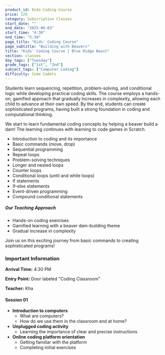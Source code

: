 ```yaml
---
product_id: Kids-Coding-Course
price: 129
category: Subscription Classes
start_date: ""
end_date: "2025-06-03"
start_time: "4:30"
end_time: "5:30"
page_title: "Kids' Coding Course"
page_subtitle: "Building with Beavers"
title: "Kids' Coding Course | Blue Ridge Boost"
section: classes
day_tags: ["Tuesday"]
grade_tags: ["1st", "2nd"]
subject_tags: ["Computer Coding"]
difficulty: Code Cadets
---
```

Students learn sequencing, repetition, problem-solving, and conditional logic while developing practical coding skills. The course employs a hands-on, gamified approach that gradually increases in complexity, allowing each child to advance at their own speed. By the end, students can create sophisticated programs, having built a strong foundation in coding and computational thinking. 
<p>We start to learn fundamental coding concepts by helping a beaver build a dam! The learning continues with learning to code games in Scratch.</p>

<ul>
    <li>Introduction to coding and its importance</li>
    <li>Basic commands (move, drop)</li>
    <li>Sequential programming</li>
    <li>Repeat loops</li>
    <li>Problem-solving techniques</li>
    <li>Longer and nested loops</li>
    <li>Counter loops</li>
    <li>Conditional loops (until and while loops)</li>
    <li>If statements</li>
    <li>If-else statements</li>
    <li>Event-driven programming</li>
    <li>Compound conditional statements</li>
</ul>

<h5>Our Teaching Approach</h5>
<ul>
    <li>Hands-on coding exercises</li>
    <li>Gamified learning with a beaver dam-building theme</li>
    <li>Gradual increase in complexity</li>
</ul>

<p class="highlight">Join us on this exciting journey from basic commands to creating sophisticated programs!</p>

<h3>Important Information</h3>
<p><strong>Arrival Time:</strong> 4:30 PM</p>
<p><strong>Entry Point:</strong> Door labeled "Coding Classroom"</p>
<p><strong>Teacher:</strong> Kha</p>

<h4>Session 01</h4>
<ul>
  <li><strong>Introduction to computers</strong>
      <ul>
          <li>What are computers?</li>
          <li>How do we use them in the classroom and at home?</li>
      </ul>
  </li>
  <li><strong>Unplugged coding activity</strong>
      <ul>
          <li>Learning the importance of clear and precise instructions</li>
      </ul>
  </li>
  <li><strong>Online coding platform orientation</strong>
      <ul>
          <li>Getting familiar with the platform</li>
          <li>Completing initial exercises</li>
      </ul>
  </li>
</ul>
